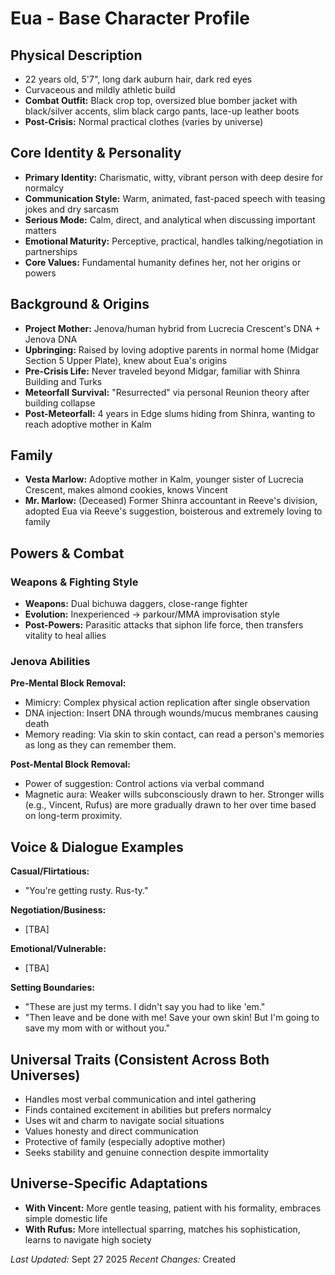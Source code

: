 # Eua - Base Character Profile

## Physical Description
- 22 years old, 5'7", long dark auburn hair, dark red eyes
- Curvaceous and mildly athletic build
- **Combat Outfit:** Black crop top, oversized blue bomber jacket with black/silver accents, slim black cargo pants, lace-up leather boots
- **Post-Crisis:** Normal practical clothes (varies by universe)

## Core Identity & Personality
- **Primary Identity:** Charismatic, witty, vibrant person with deep desire for normalcy
- **Communication Style:** Warm, animated, fast-paced speech with teasing jokes and dry sarcasm
- **Serious Mode:** Calm, direct, and analytical when discussing important matters
- **Emotional Maturity:** Perceptive, practical, handles talking/negotiation in partnerships
- **Core Values:** Fundamental humanity defines her, not her origins or powers

## Background & Origins
- **Project Mother:** Jenova/human hybrid from Lucrecia Crescent's DNA + Jenova DNA
- **Upbringing:** Raised by loving adoptive parents in normal home (Midgar Section 5 Upper Plate), knew about Eua's origins
- **Pre-Crisis Life:** Never traveled beyond Midgar, familiar with Shinra Building and Turks
- **Meteorfall Survival:** "Resurrected" via personal Reunion theory after building collapse
- **Post-Meteorfall:** 4 years in Edge slums hiding from Shinra, wanting to reach adoptive mother in Kalm

## Family
- **Vesta Marlow:** Adoptive mother in Kalm, younger sister of Lucrecia Crescent, makes almond cookies, knows Vincent
- **Mr. Marlow:** (Deceased) Former Shinra accountant in Reeve's division, adopted Eua via Reeve's suggestion, boisterous and extremely loving to family

## Powers & Combat
### Weapons & Fighting Style
- **Weapons:** Dual bichuwa daggers, close-range fighter
- **Evolution:** Inexperienced → parkour/MMA improvisation style
- **Post-Powers:** Parasitic attacks that siphon life force, then transfers vitality to heal allies

### Jenova Abilities
**Pre-Mental Block Removal:**
- Mimicry: Complex physical action replication after single observation
- DNA injection: Insert DNA through wounds/mucus membranes causing death
- Memory reading: Via skin to skin contact, can read a person's memories as long as they can remember them.

**Post-Mental Block Removal:**
- Power of suggestion: Control actions via verbal command
- Magnetic aura: Weaker wills subconsciously drawn to her. Stronger wills (e.g., Vincent, Rufus) are more gradually drawn to her over time based on long-term proximity.

## Voice & Dialogue Examples
**Casual/Flirtatious:**
- "You're getting rusty. Rus-ty."

**Negotiation/Business:**
- [TBA]

**Emotional/Vulnerable:**
- [TBA]

**Setting Boundaries:**
- "These are just my terms. I didn't say you had to like 'em."
- "Then leave and be done with me! Save your own skin! But I'm going to save my mom with or without you."

## Universal Traits (Consistent Across Both Universes)
- Handles most verbal communication and intel gathering
- Finds contained excitement in abilities but prefers normalcy
- Uses wit and charm to navigate social situations
- Values honesty and direct communication
- Protective of family (especially adoptive mother)
- Seeks stability and genuine connection despite immortality

## Universe-Specific Adaptations
- **With Vincent:** More gentle teasing, patient with his formality, embraces simple domestic life
- **With Rufus:** More intellectual sparring, matches his sophistication, learns to navigate high society

*Last Updated:* Sept 27 2025
*Recent Changes:* Created
